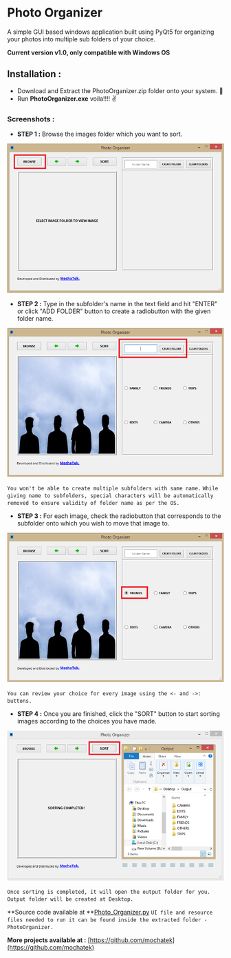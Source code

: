 # Photo Organizer
A simple GUI based windows application built using PyQt5 for organizing your photos into multiple
sub folders of your choice.

**Current version v1.0, only compatible with Windows OS**

## Installation :
- Download and Extract the PhotoOrganizer.zip folder onto your system. :open_file_folder:
- Run **PhotoOrganizer.exe** voila!!!! :v:

### Screenshots :
- **STEP 1 :** Browse the images folder which you want to sort.

![screenshot 1](https://github.com/mochatek/Photo_Organizer/blob/master/1.PNG)

- **STEP 2 :** Type in the subfolder's name in the text field and hit "ENTER" or click "ADD FOLDER"
           button to create a radiobutton with the given folder name.
           
![screenshot 1](https://github.com/mochatek/Photo_Organizer/blob/master/2.PNG)

`You won't be able to create multiple subfolders with same name.`
`While giving name to subfolders, special characters will be automatically removed to ensure validity of folder name as per the OS.`

- **STEP 3 :** For each image, check the radiobutton that corresponds to the subfolder onto which you wish to move that image to.

![screenshot 1](https://github.com/mochatek/Photo_Organizer/blob/master/3.PNG)

`You can review your choice for every image using the <- and ->: buttons.`

- **STEP 4 :** Once you are finished, click the "SORT" button to start sorting images according to the choices you have made.

![screenshot 1](https://github.com/mochatek/Photo_Organizer/blob/master/4.PNG)

`Once sorting is completed, it will open the output folder for you.`
`Output folder will be created at Desktop.`

**Source code available at **[Photo_Organizer.py](https://github.com/mochatek/Photo_Organizer/blob/master/k/Photo_Organizer.py)
`UI file and resource files needed to run it can be found inside the extracted folder - PhotoOrganizer.`

**More projects available at :** [https://github.com/mochatek](https://github.com/mochatek)
